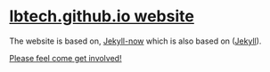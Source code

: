 # [lbtech.github.io website](https://lbtech.github.io)


The website is based on, [Jekyll-now](https://github.com/jekyll/jekyll) which is also based on ([Jekyll](https://github.com/jekyll/jekyll)).

[Please feel come get involved!](https://github.com/lbtech/lbtech.github.io/wiki/LBTech:-Start-here)

